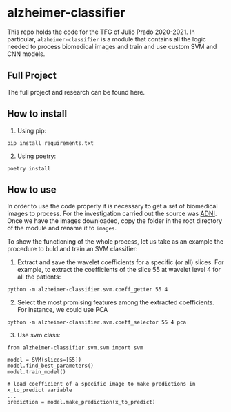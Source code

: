 # alzheimer-classifier
This repo holds the code for the TFG of Julio Prado 2020-2021. In particular, `alzheimer-classifier` is a module
that contains all the logic needed to process biomedical images and train and use custom SVM and CNN models.

## Full Project

The full project and research can be found here.

## How to install
1. Using pip:
```
pip install requirements.txt
```

2. Using poetry:
```
poetry install
```
## How to use

In order to use the code properly it is necessary to get a set of biomedical images to process. For the investigation
carried out the source was [ADNI](http://adni.loni.usc.edu/). Once we have the images downloaded, copy the folder
in the root directory of the module and rename it to `images`. 

To show the functioning of the whole process, let us take as an example the procedure to buld and train an SVM classifier:
1. Extract and save the wavelet coefficients for a specific (or all) slices. For example, to extract the coefficients of the slice
55 at wavelet level 4 for all the patients:
```
python -m alzheimer-classifier.svm.coeff_getter 55 4
```
2. Select the most promising features among the extracted coefficients. For instance, we could use PCA
```
python -m alzheimer-classifier.svm.coeff_selector 55 4 pca
```
3. Use svm class:
```
from alzheimer-classifier.svm.svm import svm

model = SVM(slices=[55])
model.find_best_parameters()
model.train_model()

# load coefficient of a specific image to make predictions in x_to_predict variable
...
prediction = model.make_prediction(x_to_predict)
```


